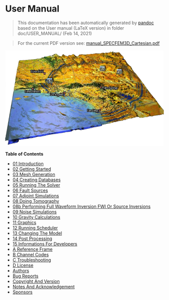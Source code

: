 User Manual
===========
> This documentation has been automatically generated by [pandoc](http://www.pandoc.org)
> based on the User manual (LaTeX version) in folder doc/USER_MANUAL/
> (Feb 14, 2021)

>
> For the current PDF version see: [manual_SPECFEM3D_Cartesian.pdf](https://github.com/geodynamics/specfem3d/raw/devel/doc/USER_MANUAL/manual_SPECFEM3D_Cartesian.pdf)
>

![SPECFEM3D_Cartesian](figures/specfem3d.jpg "SPECFEM3D screenshot")

**Table of Contents**

- [01 Introduction](01_introduction.md)
- [02 Getting Started](02_getting_started.md)
- [03 Mesh Generation](03_mesh_generation.md)
- [04 Creating Databases](04_creating_databases.md)
- [05 Running The Solver](05_running_the_solver.md)
- [06 Fault Sources](06_fault_sources.md)
- [07 Adjoint Simulations](07_adjoint_simulations.md)
- [08 Doing Tomography](08_doing_tomography.md)
- [08b Performing Full Waveform Inversion FWI Or Source Inversions](08b_performing_full_waveform_inversion_FWI_or_source_inversions.md)
- [09 Noise Simulations](09_noise_simulations.md)
- [10 Gravity Calculations](10_gravity_calculations.md)
- [11 Graphics](11_graphics.md)
- [12 Running Scheduler](12_running_scheduler.md)
- [13 Changing The Model](13_changing_the_model.md)
- [14 Post Processing](14_post_processing.md)
- [15 Informations For Developers](15_informations_for_developers.md)
- [A Reference Frame](A_reference_frame.md)
- [B Channel Codes](B_channel_codes.md)
- [C Troubleshooting](C_troubleshooting.md)
- [D License](D_license.md)
- [Authors](authors.md)
- [Bug Reports](bug_reports.md)
- [Copyright And Version](copyright_and_version.md)
- [Notes And Acknowledgement](notes_and_acknowledgement.md)
- [Sponsors](sponsors.md)
